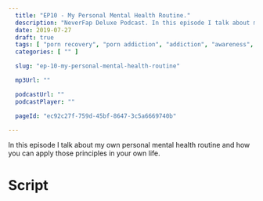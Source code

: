 ```yaml
---
  title: "EP10 - My Personal Mental Health Routine."
  description: "NeverFap Deluxe Podcast. In this episode I talk about my own personal mental health routine and how you can apply those principles in your own life."
  date: 2019-07-27
  draft: true
  tags: [ "porn recovery", "porn addiction", "addiction", "awareness", "nofap", "neverfap", "neverfap deluxe", "neverfap basics", "nofap podcast", "neverfap podcast", "neverfap deluxe podcast" ]
  categories: [ "" ]

  slug: "ep-10-my-personal-mental-health-routine"

  mp3Url: ""

  podcastUrl: ""
  podcastPlayer: ""

  pageId: "ec92c27f-759d-45bf-8647-3c5a6669740b"

---
```


In this episode I talk about my own personal mental health routine and how you can apply those principles in your own life.


<!-- Let's Learn About The Reade Pt 1. -->

# Script
<!-- 
- Hello sport's fans you're listening to the NeverFap Deluxe Podcast **with me, Juliuls bloody Reade** and thank you for tuning in for another of great banter, advice and really how to master the dick pic. Because I know that's truly why you're hear, so you can impress your future wife, or perhaps even friends and family. You weird unit.
  - My name is Julius Reade.
  - Explain what podcast is about.
  - I run a website.
  - I run a Discord channel.
  - I run a subreddit.
  - I do the guided meditations, obviously. 
  - Mention how great things are going!

- In today’s episode I want to talk a bit about me!
  - I wanted to do something different, because I feel like I've been doing a lot of episodes in terms of like mental health and 
  - I want to talk about my beliefs, my routines, my ambitions. Where I keep the children. When will Chris Hansen arrive.
  - Why I do things the way I do.
  - Basically, to help you better understand me
    - not only to understand what you're capable of
      - I believe everyone is capable of the same greatest and ambition in life, it's just about having role models in place to help understand that.
    - But so you can understand NFD. Really I'm sharing what I personally do.

- Mental health update
  - It's been a crazy week. Overall I've actually been struggling. In particular, struggling with why I'm doing NeverFap Deluxe at all.
  - Like, it's hard work and I think it's because I'm having to plan ahead. 
  - It started out innocent, then I had a manic episode.
  - Obsessed with android development.
  - I'm not sure how, but I managed to snap out of it.

- Maybe you want a general overview.
  - name
  - age
  - race
  - brief mental health
    - depression up until recently.
    - most likely bipolar. 
      - Describe what it's like
      - would never wish it upon anyone.
  - upbringing/education
    - talk about childhood
      - Sort of shy, detached from everything.
      - Pretty much obsessed with video games.
      - Really just unpopular because I was fat, asian and didn't have a lot of normal experiences 
      - I've never enjoyed school. Not just school, but the people. I hated groups - there's always the one guy everyone hates and it's like, why's he in the group? What purpose do they serve?
      - In high school I spent lunch alone in the library everyday.
      - University was the same, hated it.
        - Journalism 
        - Was thinking about dropping out 
        - Did the bare minimum.
    - talk about parents
      - The parent situation was weird.
      - Never really had much stability, I was always moving around a lot. 
      - describe parent dynamics.
  - job
    - talk about generic job history
    - discovering programming
    - sense of purpose. 
  - cup size
  - girth (I have a small dick)
  - dating/sex history
    - I've had sex, I think like with 5 women. I first lost my virginity when I was like, 19, possibly 20. Could orgasm the first few times with the first 2 women I slept with.
    - I've properly dated 3 women. 
    - First breakup.
    - 2nd relationship sort of rebound.
    - 3rd relationship. 
  - role models
    - I didn't have a lot, but I had a great respect for a lot of broadcast journalists. Brain Carlton. People who had an opinion who were being heard.


- Let's talk first a bit about my beliefs and philosophies.
  - Essentially I love to learn. 
    - It's basically all I do
    - It's also part of my bipolar. I just get really obsessed. 
      - Describe the cycle. 
  - Ultimately I'm about growth and productivity.
    - Wanting to be the best version of myself.
  - I'm an entrepeneur.
    - I've been trying to build my own business for a while.
      - Talk about YouTube and podcasts 
        - A lot of it often has to do with mental health or language. 
    - I recognise the value of hard work and grind.

  - Other philosophies
    - I'm all about keeping it simple. Simplicity makes everything easy.
      - You only have so much mental energy everyday. 
    - I'm all about delaying pleasure.
    - I always think 10 years ahead in the future.  
    - I live a very stoic life. (how it drives my partner insane.)
    - Essentially I try and live my life like a robot. 
      - Don't think, just do. 
  
- My greatest strength?
  - I'm a robot. 
  - I can ignore my emotions to a large extent and just push. 
  - I'm determined. 
  - I'm experienced. 

- My greatest weakness
  - I lack empathy
    - And it kind of turns me into an asshole. 
    - I'm pure bad cop (talk about interaction with partner)
  - Shortsighted because of bipolar. 

- Let's talk about routines.
  - Essentially it revolves around maximising my time. 
  - I'll take you through a typical day.
    - Wake up early 5:30 I'll get through reddit admin. 
    - I work 7:30 to 3:30 
    - and I pretty much just work in NeverFap Deluxe in my spare time. 

- Let's talk about my exercise and diet.
  - I largely try and eat Paleo, high fat.
  - 80/20 rule.

- Hobbies 
  - Video games 
  - Learning mostly these days

- Aaaaaand that’s today’s episode! 
  - If you liked the show, please leave a review! CastBox, iTunes, you name it!
  - You can donate to the show via our Patreon if you're interested.
  - I also do a guided meditation series.
  - If you’ve got any comments or questions, please direct them to the website. That’s www.neverfapdeluxe.com
  - And that's about it. So thank you for listening.
 -->
